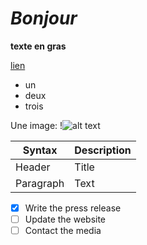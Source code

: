 # *Bonjour*
**texte en gras**

[lien](https://www.google.com/?client=safari)

- un
- deux
- trois

Une image: !![alt text](image.jpg)

| Syntax | Description |
| ----------- | ----------- |
| Header | Title |
| Paragraph | Text |
- [x] Write the press release
- [ ] Update the website
- [ ] Contact the media
